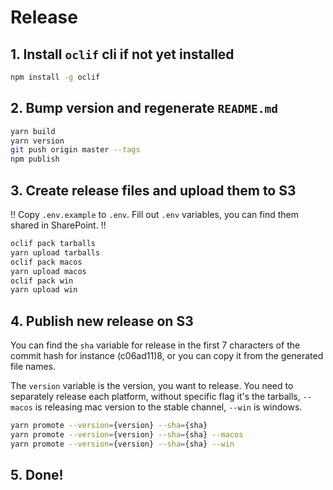 # Release

## 1. Install `oclif` cli if not yet installed
```bash
npm install -g oclif
```

## 2. Bump version and regenerate `README.md`

```bash
yarn build
yarn version
git push origin master --tags
npm publish
```

## 3. Create release files and upload them to S3

!! Copy `.env.example` to `.env`. Fill out `.env` variables, you can find them shared in SharePoint. !!

```bash
oclif pack tarballs
yarn upload tarballs
oclif pack macos
yarn upload macos
oclif pack win
yarn upload win
```

## 4. Publish new release on S3

You can find the `sha` variable for release in the first 7 characters of the commit hash for instance (c06ad11)8, or you
can copy it from the generated file names.

The `version` variable is the version, you want to release. You need to separately release each platform, without
specific flag it's the tarballs, `--macos` is releasing mac version to the stable channel, `--win` is windows.

```bash
yarn promote --version={version} --sha={sha}
yarn promote --version={version} --sha={sha} --macos
yarn promote --version={version} --sha={sha} --win
```
## 5. Done!
